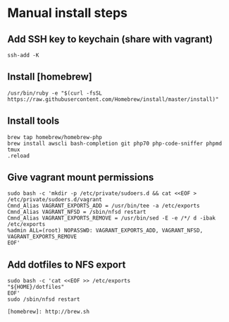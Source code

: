 # Manual install steps

## Add SSH key to keychain (share with vagrant)

```
ssh-add -K
```

## Install [homebrew]

```
/usr/bin/ruby -e "$(curl -fsSL https://raw.githubusercontent.com/Homebrew/install/master/install)"
```

## Install tools

```
brew tap homebrew/homebrew-php
brew install awscli bash-completion git php70 php-code-sniffer phpmd tmux 
.reload
```

## Give vagrant mount permissions

```
sudo bash -c 'mkdir -p /etc/private/sudoers.d && cat <<EOF > /etc/private/sudoers.d/vagrant
Cmnd_Alias VAGRANT_EXPORTS_ADD = /usr/bin/tee -a /etc/exports
Cmnd_Alias VAGRANT_NFSD = /sbin/nfsd restart
Cmnd_Alias VAGRANT_EXPORTS_REMOVE = /usr/bin/sed -E -e /*/ d -ibak /etc/exports
%admin ALL=(root) NOPASSWD: VAGRANT_EXPORTS_ADD, VAGRANT_NFSD, VAGRANT_EXPORTS_REMOVE
EOF'
```

## Add dotfiles to NFS export

```
sudo bash -c 'cat <<EOF >> /etc/exports
"${HOME}/dotfiles"
EOF'
sudo /sbin/nfsd restart

[homebrew]: http://brew.sh

